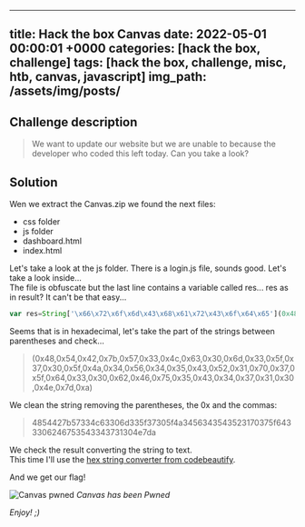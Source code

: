 ---
title: Hack the box Canvas
date: 2022-05-01 00:00:01 +0000
categories: [hack the box, challenge]
tags: [hack the box, challenge, misc, htb, canvas, javascript]
img_path: /assets/img/posts/
--

## Challenge description

>We want to update our website but we are unable to because the developer who coded this left today. Can you take a look?

## Solution

Wen we extract the Canvas.zip we found the next files:
- css folder
- js folder
- dashboard.html
- index.html

Let's take a look at the js folder. There is a login.js file, sounds good.  Let's take a look inside...  
The file is obfuscate but the last line contains a variable called res... res as in result? It can't be that easy...  

```js
var res=String['\x66\x72\x6f\x6d\x43\x68\x61\x72\x43\x6f\x64\x65'](0x48,0x54,0x42,0x7b,0x57,0x33,0x4c,0x63,0x30,0x6d,0x33,0x5f,0x37,0x30,0x5f,0x4a,0x34,0x56,0x34,0x35,0x43,0x52,0x31,0x70,0x37,0x5f,0x64,0x33,0x30,0x62,0x46,0x75,0x35,0x43,0x34,0x37,0x31,0x30,0x4e,0x7d,0xa);
```

Seems that is in hexadecimal, let's take the part of the strings between parentheses and check...

> (0x48,0x54,0x42,0x7b,0x57,0x33,0x4c,0x63,0x30,0x6d,0x33,0x5f,0x37,0x30,0x5f,0x4a,0x34,0x56,0x34,0x35,0x43,0x52,0x31,0x70,0x37,0x5f,0x64,0x33,0x30,0x62,0x46,0x75,0x35,0x43,0x34,0x37,0x31,0x30,0x4e,0x7d,0xa)

We clean the string removing the parentheses, the 0x and the commas:

>4854427b57334c63306d335f37305f4a3456343543523170375f6433306246753543343731304e7da

We check the result converting the string to text.  
This time I'll use the [hex string converter from codebeautify](https://codebeautify.org/hex-string-converter).

And we get our flag!

![Canvas pwned](owned-canvas.png)
*Canvas has been Pwned*

*Enjoy! ;)*

